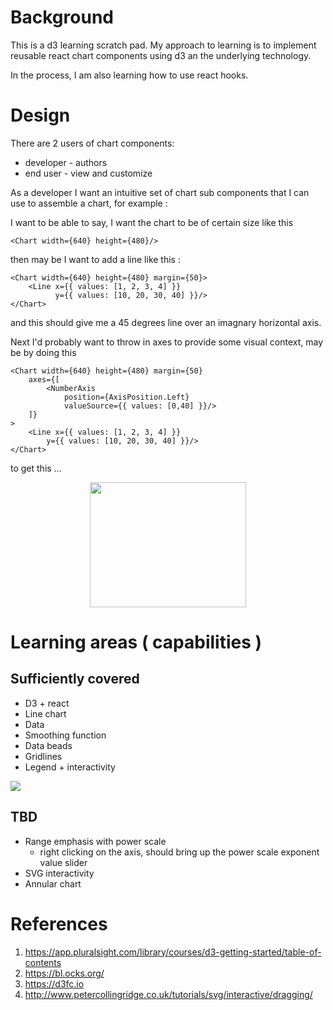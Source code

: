 # Background

This is a d3 learning scratch pad. My approach to learning is to implement reusable react chart components using d3 an the underlying technology.

In the process, I am also learning how to use react hooks. 

# Design

There are 2 users of chart components:
- developer - authors
- end user - view and customize

As a developer I want an intuitive set of chart sub components that I can use to assemble a chart, for example :

I want to be able to say, I want the chart to be of certain size like this 

    <Chart width={640} height={480}/>

then may be I want to add a line like this :

    <Chart width={640} height={480} margin={50}>
        <Line x={{ values: [1, 2, 3, 4] }}
              y={{ values: [10, 20, 30, 40] }}/>
    </Chart>

and this should give me a 45 degrees line over an imagnary horizontal axis.

Next I'd probably want to throw in axes to provide some visual context, may be by doing this 

    <Chart width={640} height={480} margin={50}
        axes={[
            <NumberAxis
                position={AxisPosition.Left}
                valueSource={{ values: [0,40] }}/>
        ]}
    >
        <Line x={{ values: [1, 2, 3, 4] }}
            y={{ values: [10, 20, 30, 40] }}/>
    </Chart>    

to get this ...

<p align="center">
<img width="250px" height="200px" src="https://gist.githubusercontent.com/kahgeh/a473093ea66190b2449fa85788f5e66c/raw/cacd60b7259fdef3f83a1a894af4e62302e8a84c/simplelinechart.png" width>
</p>

# Learning areas ( capabilities )
## Sufficiently covered 
- D3 + react 
- Line chart
- Data
- Smoothing function
- Data beads 
- Gridlines
- Legend + interactivity

<img src="https://gist.githubusercontent.com/kahgeh/a473093ea66190b2449fa85788f5e66c/raw/4f8a6bbd1aa14f93f4e73674a20377f93e6194a7/currentLineChart.png" width>


## TBD
- Range emphasis with power scale 
    - right clicking on the axis, should bring up the power scale exponent value slider
- SVG interactivity
- Annular chart


# References
1. https://app.pluralsight.com/library/courses/d3-getting-started/table-of-contents
2. https://bl.ocks.org/
3. https://d3fc.io
4. http://www.petercollingridge.co.uk/tutorials/svg/interactive/dragging/